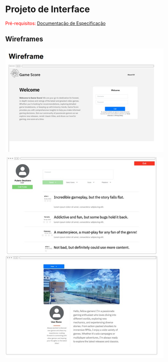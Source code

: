
# Projeto de Interface

<span style="color:red">Pré-requisitos: <a href="2-Especificação.md"> Documentação de Especificação</a></span>

## Wireframes

![Exemplo de Wireframe](../docs/images/wireframe1.jpg)

![Exemplo de Wireframe](../docs/images/wireframe2.jpg)

